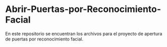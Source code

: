# Abrir-Puertas-por-Reconocimiento-Facial
En este repositorio se encuentran los archivos para el proyecto de apertura de puertas por reconocimiento facial.
